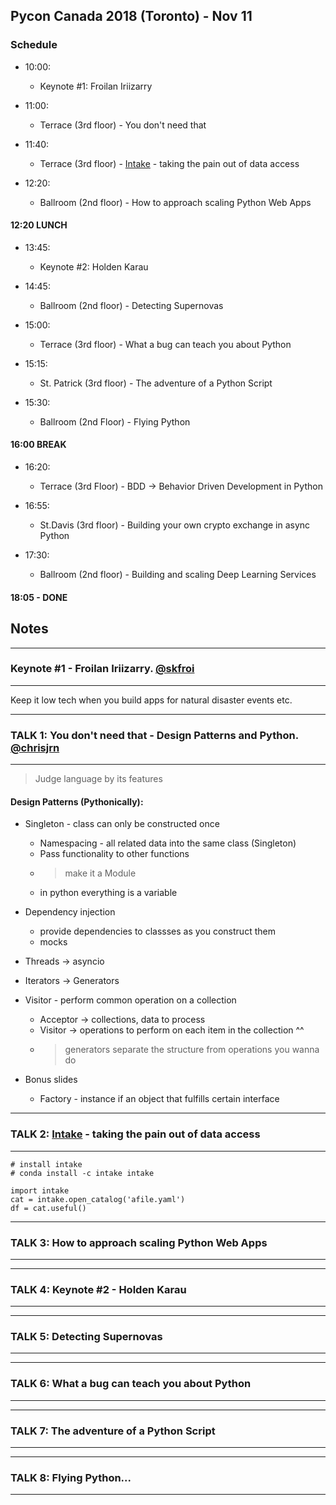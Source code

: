 ## Pycon Canada 2018 (Toronto) - Nov 11


### Schedule

- 10:00:
  - Keynote #1: Froilan Iriizarry

- 11:00:
  - Terrace (3rd floor) - You don't need that

- 11:40:
  - Terrace (3rd floor) - [Intake](https://github.com/ContinuumIO/intake) - taking the pain out of data access

- 12:20:
  - Ballroom (2nd floor) -  How to approach scaling Python Web Apps

#### 12:20 LUNCH

- 13:45:
  - Keynote #2: Holden Karau

- 14:45:
  - Ballroom (2nd floor) - Detecting Supernovas

- 15:00:
  - Terrace (3rd floor) - What a bug can teach you about Python

- 15:15:
  - St. Patrick (3rd floor) - The adventure of a Python Script

- 15:30:
  - Ballroom (2nd Floor) -  Flying Python

#### 16:00 BREAK

- 16:20:
  - Terrace (3rd Floor) - BDD -> Behavior Driven Development in Python

- 16:55:
  - St.Davis (3rd floor) -  Building your own crypto exchange in async Python

- 17:30:
  - Ballroom (2nd floor) - Building and scaling Deep Learning Services

#### 18:05 - DONE


## Notes
-----------------------------------------------------------------------------------------------------------------
### Keynote #1 - Froilan Iriizarry. [@skfroi](https://twitter.com/skfroi)
-----------------------------------------------------------------------------------------------------------------

Keep it low tech when you build apps for natural disaster events etc.


-----------------------------------------------------------------------------------------------------------------
### TALK 1: You don't need that - Design Patterns and Python. [@chrisjrn](https://twitter.com/chrisjrn)
-----------------------------------------------------------------------------------------------------------------
> Judge language by its features
#### Design Patterns (Pythonically):
  - Singleton - class can only be constructed once
    - Namespacing - all related data into the same class (Singleton)
    - Pass functionality to other functions
    - >make it a Module
    - in python everything is a variable

  - Dependency injection
    - provide dependencies to classses as you construct them
    - mocks

  - Threads -> asyncio

  - Iterators -> Generators
  - Visitor - perform common operation on a collection
    - Acceptor -> collections, data to process
    - Visitor -> operations to perform on each item in the collection ^^
    - >generators separate the structure from operations you wanna do

  - Bonus slides
    - Factory - instance if an object that fulfills certain interface
        
-----------------------------------------------------------------------------------------------------------------
### TALK 2: [Intake](https://github.com/ContinuumIO/intake) - taking the pain out of data access
-----------------------------------------------------------------------------------------------------------------
```
# install intake
# conda install -c intake intake

import intake
cat = intake.open_catalog('afile.yaml')
df = cat.useful()
```

-----------------------------------------------------------------------------------------------------------------
### TALK 3: How to approach scaling Python Web Apps
-----------------------------------------------------------------------------------------------------------------





-----------------------------------------------------------------------------------------------------------------
### TALK 4: Keynote #2 - Holden Karau
-----------------------------------------------------------------------------------------------------------------





-----------------------------------------------------------------------------------------------------------------
### TALK 5: Detecting Supernovas
-----------------------------------------------------------------------------------------------------------------



-----------------------------------------------------------------------------------------------------------------
### TALK 6: What a bug can teach you about Python
-----------------------------------------------------------------------------------------------------------------



-----------------------------------------------------------------------------------------------------------------
### TALK 7: The adventure of a Python Script
-----------------------------------------------------------------------------------------------------------------




-----------------------------------------------------------------------------------------------------------------
### TALK 8: Flying Python...
-----------------------------------------------------------------------------------------------------------------
